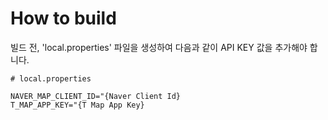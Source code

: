 # How to build #

빌드 전, 'local.properties' 파일을 생성하여 다음과 같이 API KEY 값을 추가해야 합니다.
```
# local.properties

NAVER_MAP_CLIENT_ID="{Naver Client Id}
T_MAP_APP_KEY="{T Map App Key}
```
